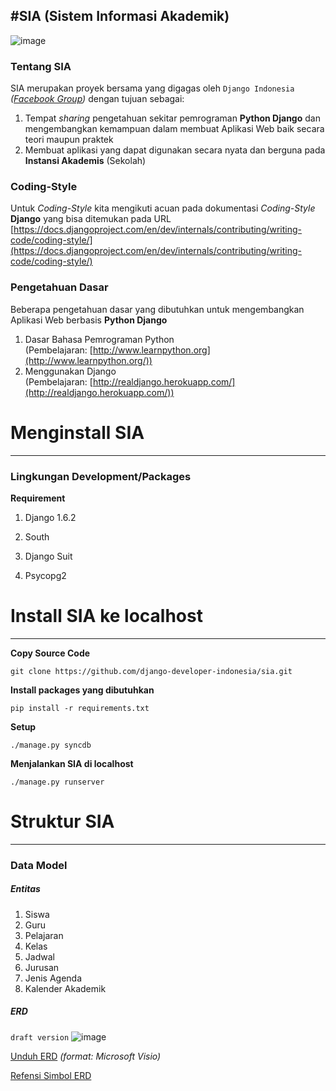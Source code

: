 #SIA (Sistem Informasi Akademik)
---
![image](https://dl.dropboxusercontent.com/u/83059892/SIA/beranda.png)

### Tentang SIA

SIA merupakan proyek bersama yang digagas oleh `Django Indonesia` *([Facebook Group](https://www.facebook.com/groups/739647266049228/))*
dengan tujuan sebagai:

1. Tempat *sharing* pengetahuan sekitar pemrograman **Python Django** dan mengembangkan kemampuan dalam membuat Aplikasi Web baik secara teori maupun praktek
2. Membuat aplikasi yang dapat digunakan secara nyata dan berguna pada **Instansi Akademis** (Sekolah)


### Coding-Style

Untuk *Coding-Style* kita mengikuti acuan pada dokumentasi *Coding-Style* **Django** yang bisa ditemukan pada URL [https://docs.djangoproject.com/en/dev/internals/contributing/writing-code/coding-style/](https://docs.djangoproject.com/en/dev/internals/contributing/writing-code/coding-style/)

### Pengetahuan Dasar

Beberapa pengetahuan dasar yang dibutuhkan untuk mengembangkan Aplikasi Web berbasis **Python Django**

1. Dasar Bahasa Pemrograman Python  
   (Pembelajaran: [http://www.learnpython.org](http://www.learnpython.org/))
2. Menggunakan Django  
   (Pembelajaran: [http://realdjango.herokuapp.com/](http://realdjango.herokuapp.com/))


# Menginstall SIA
---
### Lingkungan Development/Packages
**Requirement**

1. Django 1.6.2  
   
2. South  
          
3. Django Suit  

4. Psycopg2
   



# Install SIA ke localhost
---

**Copy Source Code**

`git clone https://github.com/django-developer-indonesia/sia.git`

**Install packages yang dibutuhkan**

`pip install -r requirements.txt`

**Setup**

`./manage.py syncdb`

**Menjalankan SIA di localhost**

`./manage.py runserver`



# Struktur SIA
---
### Data Model
##### Entitas

1. Siswa
2. Guru
3. Pelajaran
4. Kelas
5. Jadwal
6. Jurusan
7. Jenis Agenda
8. Kalender Akademik

##### ERD
`draft version`
![image](https://dl.dropboxusercontent.com/u/83059892/SIA/SIA-ERD.png)

[Unduh ERD](https://dl.dropboxusercontent.com/u/83059892/SIA/SIA-ERD.vdx) *(format: Microsoft Visio)*

[Refensi Simbol ERD](https://dl.dropboxusercontent.com/u/83059892/SIA/referensi-membaca-ERD.png)
